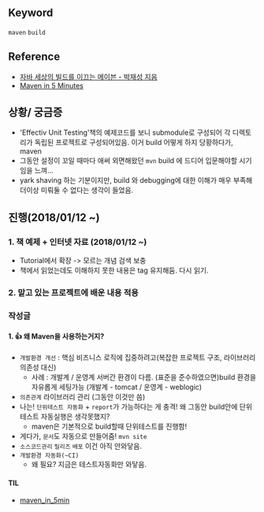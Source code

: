 ## Keyword
`maven` `build`

## Reference
- [자바 세상의 빌드를 이끄는 메이븐 - 박재성 지음](http://www.aladin.co.kr/shop/wproduct.aspx?ItemId=11169988)
- [Maven in 5 Minutes](https://maven.apache.org/guides/getting-started/maven-in-five-minutes.html)

## 상황/ 궁금증
- 'Effectiv Unit Testing'책의 예제코드를 보니 submodule로 구성되어 각 디렉토리가 독립된 프로젝트로 구성되어있음. 이거 build 어떻게 하지 당황하다가, maven 
- 그동안 설정이 꼬일 때마다 애써 외면해왔던 `mvn` build 에 드디어 입문해야할 시기임을 느껴...
- yark shaving 하는 기분이지만, build 와 debugging에 대한 이해가 매우 부족해 더이상 미뤄둘 수 없다는 생각이 들었음. 

## 진행(2018/01/12 ~)
### 1. 책 예제 + 인터넷 자료 (2018/01/12 ~)
- Tutorial에서 확장 -> 모르는 개념 검색 보충
- 책에서 읽었는데도 이해하지 못한 내용은 tag 유지해둠. 다시 읽기.

### 2. 맡고 있는 프로젝트에 배운 내용 적용

### 작성글
#### 1. :+1: 왜 Maven을 사용하는거지? 
- `개발환경 개선` : 핵심 비즈니스 로직에 집중하려고(복잡한 프로젝트 구조, 라이브러리 의존성 대신) 
  - 사례 : 개발계 / 운영계 서버간 환경이 다름. (표준을 준수하였으면)build 환경을 자유롭게 세팅가능 (개발계 - tomcat / 운영계 - weblogic)
- `의존관계`  라이브러리 관리 (그동안 이것만 씀)
- 나는! `단위테스트 자동화` + `report`가 가능하다는 게 충격! 왜 그동안 build안에 단위테스트 자동실행은 생각못했지? 
  - maven은 기본적으로 build할때 단위테스트를 진행함!
- 게다가, `문서`도 자동으로 만들어줌! `mvn site`
- `소스코드관리` `릴리즈` `배포` 이건 아직 안와닿음.
- `개발환경 자동화(~CI)`
  - 왜 필요? 지금은 테스트자동화만 와닿음.

#### TIL
- [maven_in_5min](SCM_etc/maven_in5min.md)